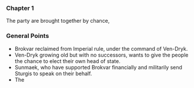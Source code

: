 ### Chapter 1
The party are brought together by chance, 



### General Points
- Brokvar reclaimed from Imperial rule, under the command of Ven-Dryk.
- Ven-Dryk growing old but with no successors, wants to give the people the chance to elect their own head of state.
- Sunmaek, who have supported Brokvar financially and militarily send Sturgis to speak on their behalf.
- The 
